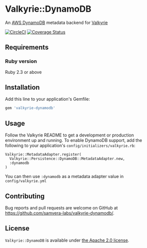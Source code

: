 # Valkyrie::DynamoDB

An [AWS DynamoDB](https://aws.amazon.com/dynamodb/) metadata backend for [Valkyrie](https://github.com/samvera-labs/valkyrie)

[![CircleCI](https://circleci.com/gh/samvera-labs/valkyrie-dynamodb.svg?style=svg)](https://circleci.com/gh/samvera-labs/valkyrie-dynamodb)
[![Coverage Status](https://coveralls.io/repos/github/samvera-labs/valkyrie-dynamodb/badge.svg?branch=master)](https://coveralls.io/github/samvera-labs/valkyrie-dynamodb?branch=master)

## Requirements

### Ruby version
Ruby 2.3 or above

## Installation

Add this line to your application's Gemfile:

```ruby
gem 'valkyrie-dynamodb'
```

## Usage

Follow the Valkyrie README to get a development or production environment up and running. To enable DynamoDB support,
add the following to your application's `config/initializers/valkyrie.rb`:

    Valkyrie::MetadataAdapter.register(
      Valkyrie::Persistence::DynamoDB::MetadataAdapter.new,
      :dynamodb
    )

You can then use `:dynamodb` as a metadata adapter value in `config/valkyrie.yml`

## Contributing

Bug reports and pull requests are welcome on GitHub at https://github.com/samvera-labs/valkyrie-dynamodb/.

## License

`Valkyrie::DynamoDB` is available under [the Apache 2.0 license](LICENSE).
